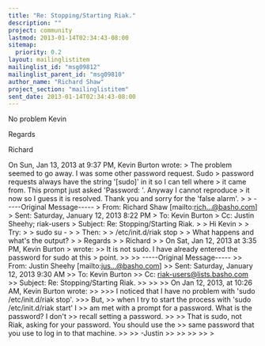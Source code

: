```yaml
---
title: "Re: Stopping/Starting Riak."
description: ""
project: community
lastmod: 2013-01-14T02:34:43-08:00
sitemap:
  priority: 0.2
layout: mailinglistitem
mailinglist_id: "msg09812"
mailinglist_parent_id: "msg09810"
author_name: "Richard Shaw"
project_section: "mailinglistitem"
sent_date: 2013-01-14T02:34:43-08:00
---
```



No problem Kevin

Regards

Richard

On Sun, Jan 13, 2013 at 9:37 PM, Kevin Burton  wrote:
&gt; The problem seemed to go away. I was some other password request. Sudo
&gt; password requests always have the string '[sudo]' in it so I can tell where
&gt; it came from. This prompt just asked 'Password: '. Anyway I cannot reproduce
&gt; it now so I guess it is resolved. Thank you and sorry for the 'false alarm'.
&gt;
&gt; -----Original Message-----
&gt; From: Richard Shaw [mailto:rich...@basho.com]
&gt; Sent: Saturday, January 12, 2013 8:22 PM
&gt; To: Kevin Burton
&gt; Cc: Justin Sheehy; riak-users
&gt; Subject: Re: Stopping/Starting Riak.
&gt;
&gt; Hi Kevin
&gt;
&gt; Try:
&gt;
&gt; sudo su -
&gt;
&gt; Then:
&gt;
&gt; /etc/init.d/riak stop
&gt;
&gt; What happens and what's the output?
&gt;
&gt; Regards
&gt;
&gt; Richard
&gt;
&gt; On Sat, Jan 12, 2013 at 3:35 PM, Kevin Burton 
&gt; wrote:
&gt;&gt; It is not sudo. I have already entered the password for sudo at this
&gt; point.
&gt;&gt;
&gt;&gt; -----Original Message-----
&gt;&gt; From: Justin Sheehy [mailto:jus...@basho.com]
&gt;&gt; Sent: Saturday, January 12, 2013 9:30 AM
&gt;&gt; To: Kevin Burton
&gt;&gt; Cc: riak-users@lists.basho.com
&gt;&gt; Subject: Re: Stopping/Starting Riak.
&gt;&gt;
&gt;&gt;
&gt;&gt; On Jan 12, 2013, at 10:26 AM, Kevin Burton wrote:
&gt;&gt;
&gt;&gt;&gt; I noticed that I have no problem with 'sudo /etc/init.d/riak stop'.
&gt;&gt;&gt; But,
&gt;&gt; when I try to start the process with 'sudo /etc/init.d/riak start' I
&gt;&gt; am met with a prompt for a password. What is the password? I don't
&gt;&gt; recall setting a password.
&gt;&gt;
&gt;&gt; That is sudo, not Riak, asking for your password. You should use the
&gt;&gt; same password that you use to log in to that machine.
&gt;&gt;
&gt;&gt; -Justin
&gt;&gt;
&gt;&gt;
&gt;&gt;
&gt;&gt;
&gt;

